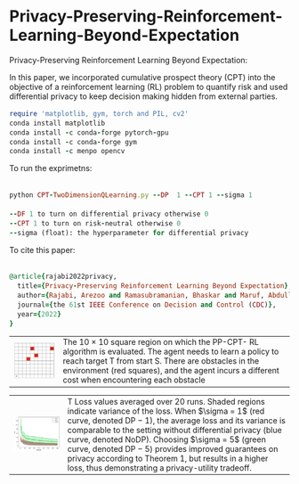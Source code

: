 # Privacy-Preserving-Reinforcement-Learning-Beyond-Expectation
Privacy-Preserving Reinforcement Learning Beyond Expectation:

In this paper, we incorporated cumulative prospect theory (CPT) into the objective of a reinforcement learning (RL) problem to quantify risk and used differential privacy to keep decision making hidden from external parties.

```ruby
require 'matplotlib, gym, torch and PIL, cv2'
conda install matplotlib
conda install -c conda-forge pytorch-gpu
conda install -c conda-forge gym
conda install -c menpo opencv
```

To run the exprimetns:

```ruby

python CPT-TwoDimensionQLearning.py --DP  1 --CPT 1 --sigma 1

--DF 1 to turn on differential privacy otherwise 0
--CPT 1 to turn on risk-neutral otherwise 0
--sigma (float): the hyperparameter for differential privacy
```

To cite this paper:

```ruby

@article{rajabi2022privacy,
  title={Privacy-Preserving Reinforcement Learning Beyond Expectation},
  author={Rajabi, Arezoo and Ramasubramanian, Bhaskar and Maruf, Abdullah Al and Poovendran, Radha},
  journal={the 61st IEEE Conference on Decision and Control (CDC)},
  year={2022}
}
```

<table>
  <tr>
    <td><img src="./Env2.png" width="400"></td>
    <td>The 10 × 10 square region on which the PP-CPT- RL algorithm is evaluated. The agent needs to learn a policy to reach target T from start S. There are obstacles in the environment (red squares), and the agent incurs a different cost when encountering each obstacle</td>
  </tr>
 </table>
 
 <table>
  <tr>
    <td><img src="./LossConvergence.png" width="800"></td>
    <td>T Loss values averaged over 20 runs. Shaded regions indicate variance of the loss. When $\sigma = 1$ (red curve, denoted DP − 1), the average loss and its variance is comparable to the setting without differential privacy (blue curve, denoted NoDP). Choosing $\sigma = 5$  (green curve, denoted DP − 5) provides improved guarantees on privacy according to Theorem 1, but results in a higher loss, thus demonstrating a privacy-utility tradeoff.
 </td>
  </tr>
 </table>
 
 





